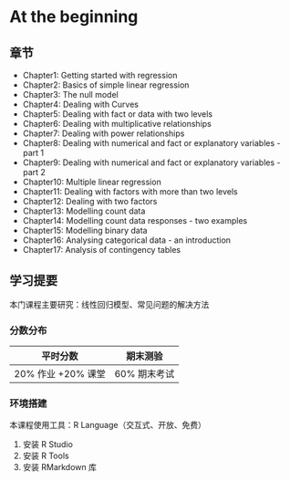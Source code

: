 # At the beginning

## 章节

- Chapter1: Getting started with regression
- Chapter2: Basics of simple linear regression
- Chapter3: The null model
- Chapter4: Dealing with Curves
- Chapter5: Dealing with fact or data with two levels
- Chapter6: Dealing with multiplicative relationships
- Chapter7: Dealing with power relationships
- Chapter8: Dealing with numerical and fact or explanatory variables - part 1
- Chapter9: Dealing with numerical and fact or explanatory variables - part 2
- Chapter10: Multiple linear regression
- Chapter11: Dealing with factors with more than two levels
- Chapter12: Dealing with two factors
- Chapter13: Modelling count data
- Chapter14: Modelling count data responses - two examples
- Chapter15: Modelling binary data
- Chapter16: Analysing categorical data - an introduction
- Chapter17: Analysis of contingency tables

## 学习提要

本门课程主要研究：线性回归模型、常见问题的解决方法

### 分数分布

| 平时分数        | 期末测验    |
| --------------- | ----------- |
| 20% 作业 +20% 课堂 | 60% 期末考试 |

### 环境搭建

本课程使用工具：R Language（交互式、开放、免费）

1. 安装 R Studio
2. 安装 R Tools
3. 安装 RMarkdown 库
